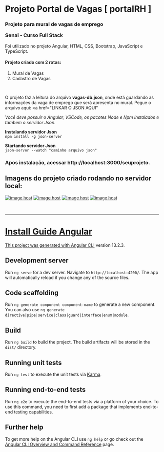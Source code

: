# Projeto Portal de Vagas [ portalRH ]

### Projeto para mural de vagas de emprego <p> Senai - Curso Full Stack</p>
Foi utilizado no projeto Angular, HTML, CSS, Bootstrap, JavaScript e TypeScript.

#### Projeto criado com 2 rotas:
1. Mural de Vagas 
2. Cadastro de Vagas

<br>

O projeto faz a leitura do arquivo __vagas-db.json__, onde está guardando as informações da vaga de emprego que será apresenta no mural.
Pegue o arquivo aqui: <a href="LINKAR O JSON AQUI"
                      
*Você deve possuir o Angular, VSCode, os pacotes Node e Npm instalados e tambem o servidor Json.*
                         
__Instalando servidor Json__ <br>
`npm install -g json-server`

__Startando servidor Json__ <br>
`json-server --watch "caminho arquivo json"`

### Apos instalação, acessar http://localhost:3000/seuprojeto.

## Imagens do projeto criado rodando no servidor local:                   

<a href="https://imgbox.com/5SOVdQid" target="_blank">
  <img src="https://thumbs2.imgbox.com/ad/78/mb46HciH_t.png" alt="image host"/></a> <a href="https://imgbox.com/N5vGiZtS" target="_blank">
  <img src="https://thumbs2.imgbox.com/00/c4/5SOVdQid_t.png" alt="image host"/></a> <a href="https://imgbox.com/OveE42AP" target="_blank">
  <img src="https://thumbs2.imgbox.com/ea/33/OveE42AP_t.png" alt="image host"/></a> <a href="https://imgbox.com/mb46HciH" target="_blank">  
  <img src="https://thumbs2.imgbox.com/4c/13/N5vGiZtS_t.png" alt="image host"/></a> <a href="https://imgbox.com/vCUxIYFn" target="_blank">
  

  
  
<br><hr>
  
  # Install Guide Angular

This project was generated with [Angular CLI](https://github.com/angular/angular-cli) version 13.2.3.

## Development server

Run `ng serve` for a dev server. Navigate to `http://localhost:4200/`. The app will automatically reload if you change any of the source files.

## Code scaffolding

Run `ng generate component component-name` to generate a new component. You can also use `ng generate directive|pipe|service|class|guard|interface|enum|module`.

## Build

Run `ng build` to build the project. The build artifacts will be stored in the `dist/` directory.

## Running unit tests

Run `ng test` to execute the unit tests via [Karma](https://karma-runner.github.io).

## Running end-to-end tests

Run `ng e2e` to execute the end-to-end tests via a platform of your choice. To use this command, you need to first add a package that implements end-to-end testing capabilities.

## Further help

To get more help on the Angular CLI use `ng help` or go check out the [Angular CLI Overview and Command Reference](https://angular.io/cli) page.
